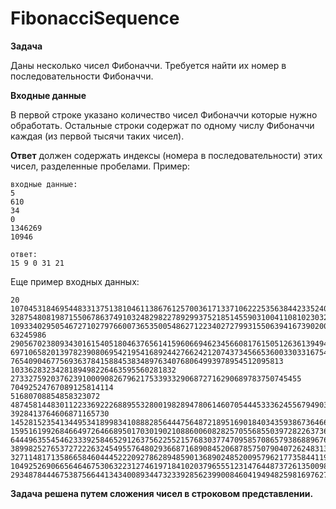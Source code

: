 # FibonacciSequence
**Задача**

Даны несколько чисел Фибоначчи. Требуется найти их номер в последовательности Фибоначчи.

**Входные данные** 

В первой строке указано количество чисел Фибоначчи которые нужно обработать.
Остальные строки содержат по одному числу Фибоначчи каждая (из первой тысячи таких чисел).

**Ответ** должен содержать индексы (номера в последовательности) этих чисел, разделенные пробелами.
Пример:
```
входные данные:
5
610
34
0
1346269
10946

ответ:
15 9 0 31 21
```

Еще пример входных данных:
```
20
107045318469544833137513810461138676125700361713371062225356384423352406508989872286703546023838895248020118486827785715412687077502837
32875480819871550678637491032482982278929937521851455903100411081023032472796271490080295935690254600725412811190800664285130802019106060377555012507763097668031393332428584361077500513775809227496
10933402950546727102797660073653500548627122340272799315506394167390200192685406718502163069409863
63245986
29056702380934301615405180463765614159606694623456608176150512636139494053590042377916723730150094152355453195307509996846546024957135630594
6971065820139782390806954219541689244276624212074373456653600330331675492690805039973161
7654090467756936378415884538348976340768064993978954512095813
1033628323428189498226463595560281832
27332759203762391000908267962175339332906872716290689783750745455
70492524767089125814114
51680708854858323072
4874581448301122336922268895532800198289478061460705444533362455679490302313612384437870442661399928780266855508500626326652774489500305984505967
3928413764606871165730
1452815235413449534189983410888285644475648721895169018403435938673646672720247029959992118874049947882115958890567099150434
1595161992684664972646689501703019021088600608282570556855039728226373625661856805487290962276456
6444963554546233392584652912637562255215768303774709585708657938688967667272339965471902161723737191396813342345444397071667252432747706631690549784237107749
38998252765372722263245495576480293668716890845206878575079040726248313269008421436968448254300074039373991611106131177579550927210592428323178729859320374241974749223602222638642806869769919611
327114817135866584604445222092786289485901368902485200957962177358441191520429751667933217022727867825940121997174498761270528946466892595242473813640691701043259805745267891689561625
1049252690665646467530632231274619718410203796555123147644873726135009824265250
293487844467538756644134340089344732339285623990084604194948259816976270961326926046761105785534532532240518889429148378684513162106221074178195667852362249470316325577
```


**Задача решена путем сложения чисел в строковом представлении.**
